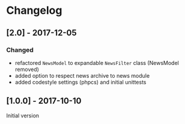 # Changelog

## [2.0] - 2017-12-05

### Changed
* refactored `NewsModel` to expandable `NewsFilter` class (NewsModel removed)
* added option to respect news archive to news module
* added codestyle settings (phpcs) and initial unittests


## [1.0.0] - 2017-10-10

Initial version